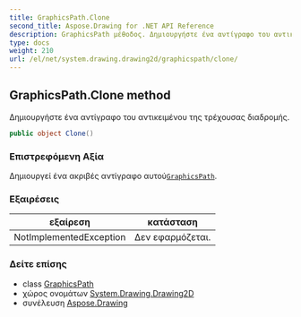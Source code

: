 ```yaml
---
title: GraphicsPath.Clone
second_title: Aspose.Drawing for .NET API Reference
description: GraphicsPath μέθοδος. Δημιουργήστε ένα αντίγραφο του αντικειμένου της τρέχουσας διαδρομής.
type: docs
weight: 210
url: /el/net/system.drawing.drawing2d/graphicspath/clone/
---
```

## GraphicsPath.Clone method

Δημιουργήστε ένα αντίγραφο του αντικειμένου της τρέχουσας διαδρομής.

```csharp
public object Clone()
```

### Επιστρεφόμενη Αξία

Δημιουργεί ένα ακριβές αντίγραφο αυτού[`GraphicsPath`](../).

### Εξαιρέσεις

| εξαίρεση | κατάσταση |
| --- | --- |
| NotImplementedException | Δεν εφαρμόζεται. |

### Δείτε επίσης

* class [GraphicsPath](../)
* χώρος ονομάτων [System.Drawing.Drawing2D](../../graphicspath/)
* συνέλευση [Aspose.Drawing](../../../)


